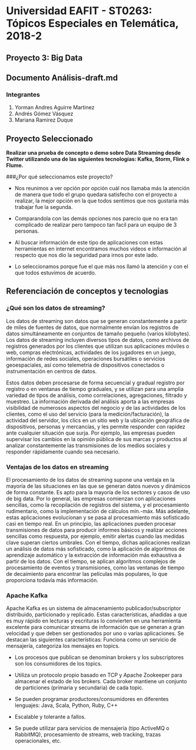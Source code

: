 # Universidad EAFIT - ST0263: Tópicos Especiales en Telemática, 2018-2

## Proyecto  3: Big Data

## Documento Análisis-draft.md

### Integrantes
1. Yorman Andres Aguirre Martinez
2. Andrés Gómez Vásquez 
3. Mariana Ramirez Duque

## Proyecto Seleccionado
**Realizar una prueba de concepto o demo sobre Data Streaming desde Twitter utilizando una de las siguientes tecnologías: Kafka, Storm, Flink o Flume.**

###¿Por qué  seleccionamos este proyecto?
* Nos reunimos a ver opción por opción cuál nos llamaba más la atención de manera que todo el grupo quedara satisfecho con el proyecto a realizar, la mejor opción en la que todos sentimos que nos gustaria más trabajar fue la segunda.

* Comparandola con las demás opciones nos parecio que no era tan complicado de realizar pero tampoco tan facil para un equipo de 3 personas.

* Al buscar información de este tipo de aplicaciones con estas herramientas en internet encontramos muchos videos e información al respecto que nos dio la seguridad para irnos por este lado.

* Lo seleccionamos porque fue el que más nos llamó la atención y con el que todos estuvimos de acuerdo.

## Referenciación de conceptos y tecnologias

### ¿Qué son los datos de streaming?

Los datos de streaming son datos que se generan constantemente a partir de miles de fuentes de datos, que normalmente envían los registros de datos simultáneamente en conjuntos de tamaño pequeño (varios kilobytes). Los datos de streaming incluyen diversos tipos de datos, como archivos de registros generados por los clientes que utilizan sus aplicaciones móviles o web, compras electrónicas, actividades de los jugadores en un juego, información de redes sociales, operaciones bursátiles o servicios geoespaciales, así como telemetría de dispositivos conectados o instrumentación en centros de datos.

Estos datos deben procesarse de forma secuencial y gradual registro por registro o en ventanas de tiempo graduales, y se utilizan para una amplia variedad de tipos de análisis, como correlaciones, agregaciones, filtrado y muestreo. La información derivada del análisis aporta a las empresas visibilidad de numerosos aspectos del negocio y de las actividades de los clientes, como el uso del servicio (para la medición/facturación), la actividad del servidor, los clics en un sitio web y la ubicación geográfica de dispositivos, personas y mercancías, y les permite responder con rapidez ante cualquier situación que surja. Por ejemplo, las empresas pueden supervisar los cambios en la opinión pública de sus marcas y productos al analizar constantemente las transmisiones de los medios sociales y responder rápidamente cuando sea necesario. 

### Ventajas de los datos en streaming

El procesamiento de los datos de streaming supone una ventaja en la mayoría de las situaciones en las que se generan datos nuevos y dinámicos de forma constante. Es apto para la mayoría de los sectores y casos de uso de big data. Por lo general, las empresas comienzan con aplicaciones sencillas, como la recopilación de registros del sistema, y el procesamiento rudimentario, como la implementación de cálculos mín.-máx. Más adelante, estas aplicaciones evolucionan y se pasa al procesamiento más sofisticado casi en tiempo real. En un principio, las aplicaciones pueden procesar transmisiones de datos para producir informes básicos y realizar acciones sencillas como respuesta, por ejemplo, emitir alertas cuando las medidas clave superan ciertos umbrales. Con el tiempo, dichas aplicaciones realizan un análisis de datos más sofisticado, como la aplicación de algoritmos de aprendizaje automático y la extracción de información más exhaustiva a partir de los datos. Con el tiempo, se aplican algoritmos complejos de procesamiento de eventos y transmisiones, como las ventanas de tiempo de decaimiento para encontrar las películas más populares, lo que proporciona todavía más información. 

### Apache Kafka

Apache Kafka es un sistema de almacenamiento publicador/subscriptor distribuido, particionado y replicado. Estas características, añadidas a que es muy rápido en lecturas y escrituras lo convierten en una herramienta excelente para comunicar streams de información que se generan a gran velocidad y que deben ser gestionados por uno o varias aplicaciones. Se destacan las siguientes características:
Funciona como un servicio de mensajería, categoriza los mensajes en topics.

- Los procesos que publican se denominan brokers y los subscriptores son los consumidores de los topics.

- Utiliza un protocolo propio basado en TCP y Apache Zookeeper para almacenar el estado de los brokers. Cada broker mantiene un conjunto de particiones (primaria y secundaria) de cada topic.

- Se pueden programar productores/consumidores en diferentes lenguajes: Java, Scala, Python, Ruby, C++

- Escalable y tolerante a fallos.

- Se puede utilizar para servicios de mensajería (tipo ActiveMQ o RabbitMQ), procesamiento de streams, web tracking, trazas operacionales, etc.
